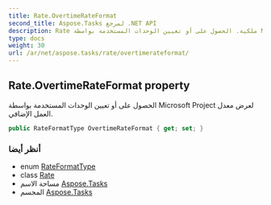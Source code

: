 ```yaml
---
title: Rate.OvertimeRateFormat
second_title: Aspose.Tasks لمرجع .NET API
description: Rate ملكية. الحصول على أو تعيين الوحدات المستخدمة بواسطة Microsoft Project لعرض معدل العمل الإضافي.
type: docs
weight: 30
url: /ar/net/aspose.tasks/rate/overtimerateformat/
---
```

## Rate.OvertimeRateFormat property

الحصول على أو تعيين الوحدات المستخدمة بواسطة Microsoft Project لعرض معدل العمل الإضافي.

```csharp
public RateFormatType OvertimeRateFormat { get; set; }
```

### أنظر أيضا

* enum [RateFormatType](../../rateformattype/)
* class [Rate](../)
* مساحة الاسم [Aspose.Tasks](../../rate/)
* المجسم [Aspose.Tasks](../../../)


